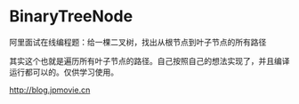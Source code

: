 # BinaryTreeNode
阿里面试在线编程题：给一棵二叉树，找出从根节点到叶子节点的所有路径

其实这个也就是遍历所有叶子节点的路径。自己按照自己的想法实现了，并且编译运行都可以的。仅供学习使用。

http://blog.jpmovie.cn
